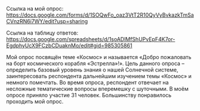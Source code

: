 Ссылка на мой опрос: https://docs.google.com/forms/d/1SOQwFo_oaz3VtT2R10QyVyBvkazkTmSaCVnzRN6i7WY/edit?usp=sharing

Ссылка на таблицу ответов: https://docs.google.com/spreadsheets/d/1soADlMfShUPvEpF4K7or-EgdphyUcX9FCzbCDuaknMo/edit#gid=985305861

Мой опрос посвящён теме «Космос» и называется «Добро пожаловать на борт космического корабля «Эстрелла»!». Цель данного опроса – определить базовый уровень знания о нашей Солнечной системе, заинтересовать респондента дальнейшим изучением темы «Космос» и немного помечтать. Во время опроса, респондент отвечает на несложные тематические вопросы вперемешку с шуточными.
В моём опросе приняло участие 31 человек. Большинству понравилось проходить мой опрос.
